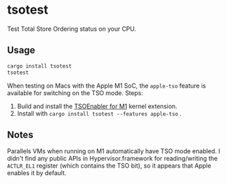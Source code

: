 # tsotest

Test Total Store Ordering status on your CPU.

## Usage

```bash
cargo install tsotest
tsotest
```

When testing on Macs with the Apple M1 SoC, the `apple-tso` feature is available for switching on the TSO mode. Steps:

1. Build and install the [TSOEnabler for M1](https://github.com/losfair/TSOEnabler) kernel extension.
2. Install with `cargo install tsotest --features apple-tso` .

## Notes

Parallels VMs when running on M1 automatically have TSO mode enabled. I didn't find any public APIs in Hypervisor.framework for reading/writing the `ACTLR_EL1` register (which contains the TSO bit), so it appears that Apple enables it by default.
